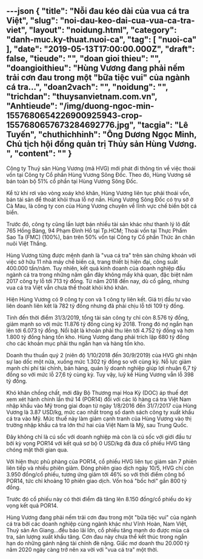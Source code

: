 ---json
{
    "title": "Nỗi đau kéo dài của vua cá tra Việt",
    "slug": "noi-dau-keo-dai-cua-vua-ca-tra-viet",
    "layout": "noidung.html",
    "category": "danh-muc.ky-thuat.nuoi-ca",
    "tag": [
        "nuoi-ca"
    ],
    "date": "2019-05-13T17:00:00.000Z",
    "draft": false,
    "tieude": "",
    "doan gioi thieu": "",
    "doangioithieu": "Hùng Vương đang phải nếm trải cơn đau trong một \"bữa tiệc vui\" của ngành cá tra...",
    "doan2vach": "",
    "noidung": "",
    "trichdan": "thuysanvietnam.com.vn",
    "Anhtieude": "/img/duong-ngoc-min-1557680654226900925943-crop-1557680657673284692776.jpg",
    "tacgia": "Lê Tuyến",
    "chuthichhinh": "Ông Dương Ngọc Minh, Chủ tịch hội đồng quản trị Thủy sản Hùng Vương. ",
    "__content__": ""
}
---
<p>C&ocirc;ng ty Thuỷ sản H&ugrave;ng Vương (m&atilde; HVG) mới ph&aacute;t đi th&ocirc;ng tin về việc tho&aacute;i vốn tại C&ocirc;ng ty Cổ phần H&ugrave;ng Vương S&ocirc;ng Đốc. Theo đ&oacute;, H&ugrave;ng Vương sẽ b&aacute;n to&agrave;n bộ 51% cổ phần tại H&ugrave;ng Vương S&ocirc;ng Đốc.</p>

<p>Kể từ khi rơi v&agrave;o v&ograve;ng xo&aacute;y kh&oacute; khăn, H&ugrave;ng Vương li&ecirc;n tục phải tho&aacute;i vốn, b&aacute;n t&agrave;i sản để tho&aacute;t khỏi thua lỗ nợ nần. H&ugrave;ng Vương S&ocirc;ng Đốc c&oacute; trụ sở ở C&agrave; Mau, l&agrave; c&ocirc;ng ty con của H&ugrave;ng Vương chuy&ecirc;n về lĩnh vực chế biến bột c&aacute; biển.</p>

<p>Trước đ&oacute;, c&ocirc;ng ty cũng lần lượt b&aacute;n nhiều t&agrave;i sản kh&aacute;c như thanh l&yacute; l&ocirc; đất 765 Hồng B&agrave;ng, 94 Phạm Đ&igrave;nh Hổ tại Tp.HCM; Tho&aacute;i vốn tại Thực Phẩm Sao Ta (FMC) (100%), b&aacute;n tr&ecirc;n 50% vốn tại C&ocirc;ng ty Cổ phần Thức ăn chăn nu&ocirc;i Việt Thắng.</p>

<p>H&ugrave;ng Vương từng được mệnh danh l&agrave; &quot;vua c&aacute; tra&quot; tr&ecirc;n s&agrave;n chứng kho&aacute;n với việc sở hữu 11 nh&agrave; m&aacute;y chế biến c&aacute;, trang thiết bị hiện đại, c&ocirc;ng suất 400.000 tấn/năm. Tuy nhi&ecirc;n, kết quả kinh doanh của doanh nghiệp đầu ng&agrave;nh c&aacute; tra trong những năm gần đ&acirc;y kh&ocirc;ng mấy khả quan, đặc biệt năm 2017 c&ocirc;ng ty lỗ tới 713 tỷ đồng. Từ năm 2018 đến nay, d&ugrave; cố gắng, nhưng vua c&aacute; tra Việt vẫn chưa thể tho&aacute;t khỏi kh&oacute; khăn.</p>

<p>Hiện H&ugrave;ng Vương c&oacute;&nbsp;9 c&ocirc;ng ty con v&agrave; 1 c&ocirc;ng ty li&ecirc;n kết. Gi&aacute; trị đầu tư v&agrave;o li&ecirc;n doanh li&ecirc;n kết l&agrave; 782 tỷ đồng nhưng đ&atilde; phải chịu lỗ tới 109 tỷ đồng.</p>

<p>T&iacute;nh đến thời điểm 31/3/2019, tổng t&agrave;i sản c&ocirc;ng ty chỉ c&ograve;n&nbsp;8.576 tỷ đồng, giảm mạnh so với mức&nbsp;11.876 tỷ đồng c&ugrave;ng kỳ 2018. Trong đ&oacute; nợ ngắn hạn l&ecirc;n tới 6.073 tỷ đồng. Nổi bật l&agrave; khoản phải thu l&ecirc;n tới 4.752 tỷ đồng v&agrave; hơn 1.800 tỷ đồng h&agrave;ng tồn kho. H&ugrave;ng Vương đang phải tr&iacute;ch lập 680 tỷ đồng cho c&aacute;c khoản mục phải thu ngắn hạn v&agrave; h&agrave;ng tồn kho.</p>

<p>Doanh thu thuần qu&yacute; 2 (ni&ecirc;n độ 1/10/2018 đến 30/9/2019) của HVG ghi nhận sự lao dốc một nửa, xuống mức 1.302 tỷ đồng so với c&ugrave;ng kỳ. Nỗ lực giảm mạnh chi ph&iacute; t&agrave;i ch&iacute;nh, b&aacute;n h&agrave;ng, quản l&yacute; doanh nghiệp gi&uacute;p lợi nhuận 6,7 tỷ đồng so với mức lỗ 27,6 tỷ c&ugrave;ng kỳ. Tuy vậy, luỹ kế H&ugrave;ng Vương vẫn lỗ 398 tỷ đồng.</p>

<p>Kh&oacute; khăn chồng chất, mới đ&acirc;y&nbsp;Bộ Thương mại Hoa Kỳ (DOC) &aacute;p thuế đợt xem x&eacute;t h&agrave;nh ch&iacute;nh lần thứ 14 (POR14) đối với c&aacute;c l&ocirc; h&agrave;ng c&aacute; tra Việt Nam nhập khẩu v&agrave;o Mỹ trong giai đoạn từ ng&agrave;y 1/8/2016 đến 31/7/2017 của H&ugrave;ng Vương l&agrave; 3.87 USD/kg, mức cao nhất trong số danh s&aacute;ch c&ocirc;ng ty xuất khẩu c&aacute; tra v&agrave;o Mỹ. Mức thuế n&agrave;y l&agrave;m giảm cạnh tranh của H&ugrave;ng Vương v&agrave;o thị trường nhập khẩu c&aacute; tra lớn thứ hai của Việt Nam l&agrave; Mỹ, sau Trung Quốc.</p>

<p>Đ&acirc;y kh&ocirc;ng chỉ l&agrave; c&uacute; sốc với doanh nghiệp m&agrave; c&ograve;n l&agrave; c&uacute; sốc với giới đầu tư bởi kỳ vọng POR14 với kết quả sơ bộ 0 USD/kg đ&atilde; đưa cổ phiếu HVG tăng ch&oacute;ng mặt thời gian qua.</p>

<p>Với hiện thực phũ ph&agrave;ng của POR14, cổ phiếu HVG li&ecirc;n tục giảm s&agrave;n 7 phi&ecirc;n li&ecirc;n tiếp v&agrave; nhiều phi&ecirc;n giảm. Đ&oacute;ng phi&ecirc;n giao dịch ng&agrave;y 10/5, HVG chỉ c&ograve;n 3.950 đồng/cổ phiếu, tương ứng giảm tới 46% so với thời điểm c&ocirc;ng bố POR14, tức chỉ khoảng 10 phi&ecirc;n giao dịch. Vốn ho&aacute; &quot;bốc hơi&quot; gần 800 tỷ đồng.</p>

<p>Trước đ&oacute; cổ phiếu n&agrave;y c&oacute; thời điểm đ&atilde; tăng l&ecirc;n 8.150 đồng/cổ phiếu do kỳ vọng kết quả POR14.</p>

<p>H&ugrave;ng Vương đang phải nếm trải cơn đau trong một &quot;bữa tiệc vui&quot; của ng&agrave;nh c&aacute; tra bởi c&aacute;c doanh nghiệp c&ugrave;ng ng&agrave;nh kh&aacute;c như Vĩnh Ho&agrave;n, Nam Việt, Thuỷ sản An Giang&hellip;đều b&aacute;o l&atilde;i lớn, cổ phiếu tăng mạnh do được m&ugrave;a c&aacute; tra, sản lượng xuất khẩu tăng. Cơn đau n&agrave;y chưa thể kết th&uacute;c trong ngắn hạn do những g&aacute;nh nặng t&agrave;i ch&iacute;nh đ&egrave; nặng. Giấc mơ doanh thu 20.000 tỷ năm 2020 ng&agrave;y c&agrave;ng trở n&ecirc;n xa vời với &quot;vua c&aacute; tra&quot; một thời.</p>
